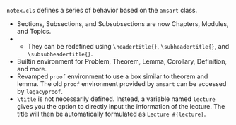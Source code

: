 `notex.cls` defines a series of behavior based on the `amsart` class.

* Sections, Subsections, and Subsubsections are now Chapters, Modules, and Topics.
* * They can be redefined using `\headertitle{}`, `\subheadertitle{}`, and `\subsubheadertitle{}`.
* Builtin environment for Problem, Theorem, Lemma, Corollary, Definition, and more.
* Revamped `proof` environment to use a box similar to theorem and lemma. The old `proof` environment provided by `amsart` can be accessed by `legacyproof`.
* `\title` is not necessarily defined. Instead, a variable named `lecture` gives you the option to directly input the information of the lecture. The title will then be automatically formulated as `Lecture #{lecture}`.
